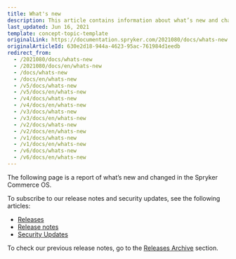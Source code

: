 ```yaml
---
title: What's new
description: This article contains information about what’s new and changed in the Spryker Commerce OS.
last_updated: Jun 16, 2021
template: concept-topic-template
originalLink: https://documentation.spryker.com/2021080/docs/whats-new
originalArticleId: 630e2d18-944a-4623-95ac-761984d1eedb
redirect_from:
  - /2021080/docs/whats-new
  - /2021080/docs/en/whats-new
  - /docs/whats-new
  - /docs/en/whats-new
  - /v5/docs/whats-new
  - /v5/docs/en/whats-new
  - /v4/docs/whats-new
  - /v4/docs/en/whats-new
  - /v3/docs/whats-new
  - /v3/docs/en/whats-new
  - /v2/docs/whats-new
  - /v2/docs/en/whats-new
  - /v1/docs/whats-new
  - /v1/docs/en/whats-new
  - /v6/docs/whats-new
  - /v6/docs/en/whats-new
---
```


<!--

Used to be http://spryker.github.io/getting-started/whats-new/

Learn more about the new [GDPR regulations](/docs/scos/user/intro-to-spryker/support/guidelines-for-new-gdpr-rules.html) taking affect on May the 25th, 2018.

Click  here for information on how to navigate through the Academy.
-->

The following page is a report of what’s new and changed in the Spryker Commerce OS.

To subscribe to our release notes and security updates, see the following articles:

* [Releases](/docs/scos/user/intro-to-spryker/releases/releases.html)
* [Release notes](/docs/scos/user/intro-to-spryker/releases/release-notes/release-notes.html)
* [Security Updates](/docs/scos/user/intro-to-spryker/whats-new/security-updates.html)

To check our previous release notes, go to the [Releases Archive](/docs/scos/user/intro-to-spryker/releases/releases-archive.html) section.

<!--
<details>
<summary markdown='span'>April 2018 Release</summary>

[Release Notes - April - 2018](/docs/scos/user/intro-to-spryker/releases/archive/2018/release-notes-april-2018.html)


* New: Reorder
* New: Own Orders of Customers in the Administration Interface
* Improved: Checkout Shipment Pre-Check Plugin
* Improved: Country on the Order Details Page in the Administrator Interface
* Improved: Extension Points for Post (De)activation of CMS Pages and Categories Update

<br>
</details>

<details>
<summary markdown='span'>March 2018 Release</summary>

[Release Notes - March - 2018](/docs/scos/user/intro-to-spryker/releases/archive/2018/release-notes-march-2018.html)


* New: Gift Cards
* New: Setting a New Password For the Administration Interface Users
* New: Multi-store Products Availability
* Improved: Obsolete Touch Records Cleanup
* Improved: Elasticsearch 5 Upgrade

<br>
</details>

<details>
<summary markdown='span'>February 2018 - Release #2</summary>

[Release Notes - February - 2 2018](/docs/scos/user/intro-to-spryker/releases/archive/2018/release-notes-february-2-2018.html)


* New: CMS Blocks Per Store
* New: Discounts Per Store
* New: Time To Live For Products
* Improved: Configurable Cookie Path
* Improved: Full Compatibility To Symfony 28 And Then 30
* Improved: Compatibility To PHP 7.2

<br>
</details>

<details>
<summary markdown='span'>February 2018 - Release #1</summary>

[Release Notes - February - 1 2018](/docs/scos/user/intro-to-spryker/releases/archive/2018/release-notes-february-1-2018.html)


* New: Product Search Widget
* New: Multi-Store Product Abstract
* Improved: Multiple Mappings Per Single Import
* Improved: Fixing Compatibility Issues In All FormTypes
* Improved: New Fields on Customer Account Page

<br>
</details>

<details>
<summary markdown='span'>January 2018 Release</summary>

[Release Notes - January - 2018](/docs/scos/user/intro-to-spryker/releases/archive/2018/release-notes-january-2018.html)


* New: Multi-Currency Product Options
* New: Category Filters
* New: Adding Multiple Products to Cart
* Improved: Use of Logger Plugin by Log Module
* Improved: Fixing a Misleading Name in Sales Query Container
* Improved: Order Placement Process Refactoring
* Improved: Changing the Table Column Type From the Project Code
* Improved: Configuring SSL Verification in Zed Request Client

<br>
</details>

<details>
<summary markdown='span'>December 2017 Release</summary>

[Release Notes - December - 2017](/docs/scos/user/intro-to-spryker/releases/archive/2017/release-notes-december-2017.html)


* New: Initial Release of Heidelpay Module
* New: Arvato RSS Release 2.0.0
* Improved: Spryker Install Tool
* Improved: Discount Calculation Performance with High Number of Criterias in Discount Rule
* Improved: Module Config Shared Between Layers and Between Modules
* Improved:bCatalog View Mode
* Improved: Zed Side Email Validation on Newsletter Subscription and Guest Form
* Improved: Preparing Console Module for Standalone Usage

<br>
</details>

<details>
<summary markdown='span'>November 2017 - Release #2</summary>

[Release Notes - November - 2 2017](/docs/scos/user/intro-to-spryker/releases/archive/2017/release-notes-november-2-2017.html)

* Improved: Inspinia Update
* Improved: Filter Out Certain Orders from Listing in Yves Customer Account
* Improved: Limits for Sequence Numbers
* Improved: Double Click Protection for Submit Action in Zed Administrative Interface
* Improved: Success Codes for NewRelic Record Deployment Response

<br>
</details>

<details>
<summary markdown='span'>November 2017 - Release #1</summary>

[Release Notes - November - 1 2017](/docs/scos/user/intro-to-spryker/releases/archive/2017/release-notes-november-1-2017.html)

* New: Multi-currency for Shipments
* New: Introducing Infrastructure for Upcoming Publish &amp; Synchronisation
* Improved: State Machine Sub-process Reuse
* Improved: Aggregated Reservations for Availability Updates
* Improved: Dedicated Log Configuration Plugins
* Improved: Decoupling JavaScript Dependency in CMS

<br>
</details>

<details>
<summary markdown='span'>October 2017 - Release #2</summary>

[Release Notes - October - 2 2017](/docs/scos/user/intro-to-spryker/releases/archive/2017/release-notes-october-2-2017.html)

* New: Multi-currency for Discounts
* Improved: Twig Data Access Optimisation
* Improved: Code Sniffer for Project Modules
* Improved: Architecture Sniffer for Custom Paths in Project or Vendor

<br>
</details>

<details>
<summary markdown='span'>October 2017 - Release #1</summary>

[Release Notes - October - 1 2017](/docs/scos/user/intro-to-spryker/releases/archive/2017/release-notes-october-1-2017.html)

* New: CMS Page Preview
* New: Validity Dates for Navigation Nodes
* New: Multi-currency for Orders
* Improved: oryx-for-zed Version Update to 1.1.1
* Improved: New Interface to Allow Shipment and Payment Method Grouping
* Improved: Logging Exceptions in a Human-readable Format
* Improved: CallbackHandler for Exception Logging
* Improved: Cache for Already Located Classes
* Improved: fromArray() Method Performance
* Improved: StorageClient Optimization
* Improved: Add-to-cart Function Performance
* Improved: Force HTTPS
* Improved: Failed Add-to-cart Items from Wishlist
* Improved: OMS Performance Due to Missing Indexes in PostgreSQL
* Improved: Standalone Facets

<br>
</details>

<details>
<summary markdown='span'>September 2017 - Release #2</summary>

[Release Notes - September - 2 2017](/docs/scos/user/intro-to-spryker/releases/archive/2017/release-notes-september-2-2017.html)

* New: Discount Promotion Products
* New: Product Reviews and Ratings
* New: Multi Currency Infrastructure
* New: Propel Migration Check Console Command
* New: Config Profiler
* Improved: Product Availability Retrieval Enhancement
* Improved: Touch Aware Data Importers to Touch Inactive
* Improved: Validator Updates for Transfers
* Improved: Navigation Redis Entry Optimization
* Improved: Kernel Class Resolver Performance
* Improved: Missing Index for Stock Table
* Improved: Price Check Query Performance
* Improved: Output Execution Time for Importers
* Improved: Mget Cache

<br>
</details>

<details>
<summary markdown='span'>September 2017 - Release #1</summary>

[Release Notes - September - 1 2017](/docs/scos/user/intro-to-spryker/releases/archive/2017/release-notes-september-1-2017.html)

* New: Attribute Management for High Number of Attributes
* New: Remove Payment when Cart is Modified
* Improved: Template Validation to CMS Blocks
* Improved: Order Countries
* Improved: Remove Empty Catch Block
* Improved: Customer Group Optimization
* Improved: Cache for Navigation

<br>
</details>

<details>
<summary markdown='span'>August 2017 - Release #2</summary>

[Release Notes - August - 2 2017](/docs/scos/user/intro-to-spryker/releases/archive/2017/release-notes-august-2-2017.html)

* New: Order Details Improvement
* Improved: Enable isSearchable Checkbox for CMS Page
* Improved: Initial Grand Total Calculator
* Improved: Product Price Size
* Improved: Query Only Non Assigned Product Abstracts for Assignment
* Improved: Remove Voucher Pool Key From Discount When Type Changes
* Improved: Restore Password Link Generation
* Improved: Unique Name Validation for Carriers

<br>
</details>

<details>
<summary markdown='span'>August 2017 - Release #1</summary>

[Release Notes - August - 1 2017](/docs/scos/user/intro-to-spryker/releases/archive/2017/release-notes-august-1-2017.html)

* New: Shipment Discount
* Improved: Create Injection Points for Project Logic for Twig
* Improved: Optional Category Template
* Improved: Shipment Delivery Time
* Improved: Reset Password
* Improved: NULL Password in Config for Storage
* Improved: Missing Breadcrumbs
* Improved: Elasticsearch Client Config
* Improved: Architecture Sniffer
* Improved: Increment Counter for Unlimited Vouchers
* Improved: Change Path to last_yves_request Log
* Improved: Allow Check for Breadcrumbs in Communication
* Improved: Exclusive Custom Search and Storage Client Configuration
* Improved: Update to Allow symfony/http-kernel V2 or V3

<br>
</details>

<details>
<summary markdown='span'>July 2017 - Release #2</summary>

[Release Notes - July - 2 2017](/docs/scos/user/intro-to-spryker/releases/archive/2017/release-notes-july-2-2017.html)

* New: Filter by Product Labels
* New: Data Importers
* New: New Products and Dynamic Labels
* New: Category Template and CMS Block Position
* Improved: Possibility to Add ServiceProvider to ConsoleBootstrap
* Improved: CORS Headers
* Improved: Storage Client Cache

<br>
</details>

<details>
<summary markdown='span'>July 2017 - Release #1</summary>

[Release Notes - July - 1 2017](/docs/scos/user/intro-to-spryker/releases/archive/2017/release-notes-july-1-2017.html)

* New: Selecting Product Variant in the Cart
* New: Improvements and New Features for CMS Blocks
* New: FileSystem Filemanager
* New: On Sale Products
* New: Discount Rules Based On Product Labels
* New: Multiple Payment Methods for One Sales Order
* New: CMS Content Widgets
* Improved: Validation for Attributes
* Improved: Customer Address Country Options
* Improved: Configuration for CMS Placeholders
* Improved: Subscribe to Newsletter Without Customer Account
* Improved: Enabled Open Range Queries for Filters
* Improved: Stock Management
* Improved: Interface for Subscription Handler
* Improved: Discount Filter
* Improved: Beta: HTTP OPTIONS Pre-flight Request Support

<br>
</details>

<details>
<summary markdown='span'>June 2017 - Release #2</summary>

[Release Notes - June - 2 2017](/docs/scos/user/intro-to-spryker/releases/archive/2017/release-notes-june-2-2017.html)

* New: Delete Customer Account
* New: Product Sets
* New: Product Labels
* Improved: Calculation
* Improved: Config Options to Define Ports for Yves and Zed
* Improved: Hashing Algorithm for Zed Authentication

<br>
</details>

<details>
<summary markdown='span'>June 2017 - Release #1</summary>

[Release Notes - June - 1 2017](/docs/scos/user/intro-to-spryker/releases/archive/2017/release-notes-june-1-2017.html)

* Improved: Session Service Provider Enhancement
* Improved: Autoload Entry for BC
* Improved: Combining Product Images
* Improved: GetConfig for DependencyProvider
* Improved: Moving Glob to Finder

<br>
</details>

<details>
<summary markdown='span'>May 2017 - Release #2</summary>

[Release Notes - May - 2 2017](/docs/scos/user/intro-to-spryker/releases/archive/2017/release-notes-may-2-2017.html)

* New: CMS Page Draft and Page Versioning
* New: Rest API - BETA
* Improved: Removing Image from Image Set
* Improved: GUI Group Buttons
* Improved: Application Store for Testify
* Improved: Logging of Custom Exceptions in Yves
* Improved: Extended Data Set for DataFeed - BETA

<br>
</details>

<details>
<summary markdown='span'>May 2017 - Release #1</summary>

[Release Notes - May - 1 2017](/docs/scos/user/intro-to-spryker/releases/archive/2017/release-notes-may-1-2017.html)

* New: Product Groups
* Improved: CodeStyle checker
* Improved: PropelQueryBuilder Filtering and PropelOrm Formatting

<br>
</details>

<details>
<summary markdown='span'>April 2017 - Release #2</summary>

[Release Notes - April - 2 2017](/docs/scos/user/intro-to-spryker/releases/archive/2017/release-notes-april-2-2017.html)

* New: Multiple Wishlists
* New: Generated Directory Removal
* New: Data Feeds - BETA
* Improved: Twig Cache Warmup
* Improved: Zed Navigation Fix


<br>
</details>

<details>
<summary markdown='span'>April 2017 - Release #1</summary>

[Release Notes - April - 1 2017](/docs/scos/user/intro-to-spryker/releases/archive/2017/release-notes-april-1-2017.html)

* New: Product Relations
* New: Event module
* New: Propel Query Builder - BETA
* Improved: 3rd party integrations


<br>
</details>

-->
